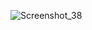 ![Screenshot_38](https://github.com/ramimmojumdar/BMI_calculator/assets/76879234/aa466379-6fea-4983-9921-542a7a8c37f4)
